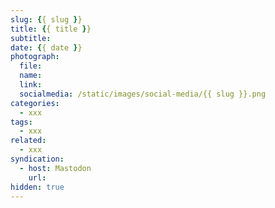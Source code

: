 ```yaml
---
slug: {{ slug }}
title: {{ title }}
subtitle: 
date: {{ date }}
photograph: 
  file: 
  name: 
  link: 
  socialmedia: /static/images/social-media/{{ slug }}.png
categories:
  - xxx
tags:
  - xxx
related:
  - xxx
syndication:
  - host: Mastodon
    url: 
hidden: true
---
```



<!-- more -->

